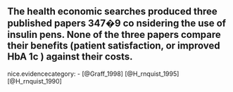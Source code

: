 The health economic searches produced three published papers 347�9 co nsidering the use of insulin pens. None of the three papers compare their benefits (patient satisfaction, or improved HbA 1c ) against their costs.
---
 nice.evidencecategory: -
[@Graff_1998]
[@H_rnquist_1995]
[@H_rnquist_1990]
